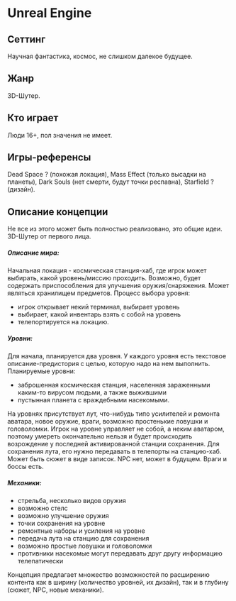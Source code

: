 # Unreal Engine

## Сеттинг

Научная фантастика, космос, не слишком далекое будущее.

## Жанр

3D-Шутер.

## Кто играет

Люди 16+, пол значения не имеет.

## Игры-референсы

Dead Space ? (похожая локация), Mass Effect (только высадки на планеты), Dark Souls (нет смерти, будут точки респавна), Starfield ? (дизайн).

## Описание концепции

Не все из этого может быть полностью реализовано, это общие идеи.
3D-Шутер от первого лица.

##### Описание мира: 

Начальная локация - космическая станция-хаб, где игрок может выбирать, какой уровень/миссию проходить. Возможно, будет содержать приспособления для улучшения оружия/снаряжения. Может являться хранилищем предметов.
Процесс выбора уровня: 
- игрок открывает некий терминал, выбирает уровень
- выбирает, какой инвентарь взять с собой на уровень
- телепортируется на локацию.

##### Уровни:

Для начала, планируется два уровня. У каждого уровня есть текстовое описание-предистория с целью, которую надо на нем выполнить.
Планируемые уровни:
- заброшенная космическая станция, населенная зараженными каким-то вирусом людьми, а также выжившими
- пустынная планета с враждебными насекомыми.

На уровнях присутствует лут, что-нибудь типо усилителей и ремонта аватара, новое оружие, враги, возможно простенькие ловушки и головоломки. Игрок на уровне управляет не собой, а неким аватаром, поэтому умереть окончательно нельзя и будет происходить возрождение у последней активированной станции сохранения. Для сохранения лута, его нужно передавать в телепорты на станцию-хаб. Может быть сюжет в виде записок. NPC нет, может в будущем. Враги и боссы есть.

##### Механики:
- стрельба, несколько видов оружия
- возможно стелс
- возможно улучшение оружия
- точки сохранения на уровне
- ремонтные наборы и усиления на уровне
- передача лута на станцию для сохранения
- возможно простые ловушки и головоломки
- противники насекомые могут передавать друг другу информацию телепатически

Концепция предлагает множество возможностей по расширению контента как в ширину (количество уровней, их дизайн), так и в глубину (сюжет, NPC, новые механики).
